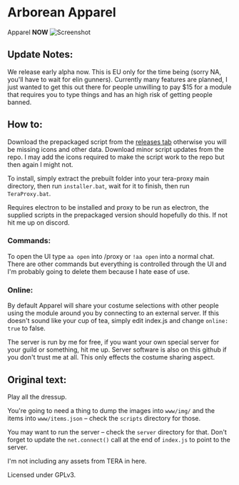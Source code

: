 # Arborean Apparel
Apparel **NOW**
![Screenshot](https://imgur.com/c3EtmsA.jpg)

## Update Notes:
We release early alpha now. This is EU only for the time being (sorry NA, you'll have to wait for elin gunners). Currently many features are planned, I just wanted to get this out there for people unwilling to pay $15 for a module that requires you to type things and has an high risk of getting people banned.

## How to:
Download the prepackaged script from the [releases tab](https://github.com/hugedong69/arborean-apparel/releases) otherwise you will be missing icons and other data. Download minor script updates from the repo. I may add the icons required to make the script work to the repo but then again I might not.

To install, simply extract the prebuilt folder into your tera-proxy main directory, then run `installer.bat`, wait for it to finish, then run `TeraProxy.bat`.

Requires electron to be installed and proxy to be run as electron, the supplied scripts in the prepackaged version should hopefully do this. If not hit me up on discord. 

### Commands:
To open the UI type `aa open` into /proxy or `!aa open` into a normal chat. There are other commands but everything is controlled through the UI and I'm probably going to delete them because I hate ease of use.

### Online:
By default Apparel will share your costume selections with other people using the module around you by connecting to an external server. If this doesn't sound like your cup of tea, simply edit index.js and change `online: true` to false.

The server is run by me for free, if you want your own special server for your guild or something, hit me up. Server software is also on this github if you don't trust me at all. This only effects the costume sharing aspect.

## Original text:
Play all the dressup.

You're going to need a thing to dump the images into `www/img/` and the items into `www/items.json` – check the `scripts` directory for those.

You may want to run the server – check the `server` directory for that. Don't forget to update the `net.connect()` call at the end of `index.js` to point to the server.

I'm not including any assets from TERA in here.

Licensed under GPLv3.
